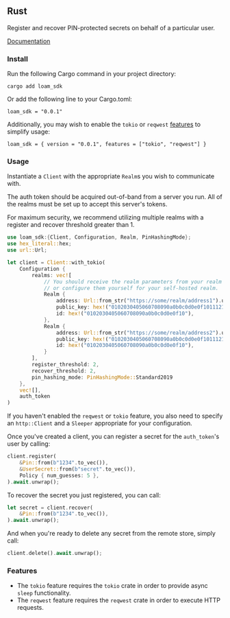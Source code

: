 ## Rust

Register and recover PIN-protected secrets on behalf of a particular user.

[Documentation](http://34.160.204.87/rust/loam_sdk/)

### Install

Run the following Cargo command in your project directory:

```
cargo add loam_sdk
```

Or add the following line to your Cargo.toml:

```
loam_sdk = "0.0.1"
```

Additionally, you may wish to enable the `tokio` or `reqwest` [features](#features) to simplify usage:

```
loam_sdk = { version = "0.0.1", features = ["tokio", "reqwest"] }
```

### Usage

Instantiate a `Client` with the appropriate `Realm`s you wish to communicate with.

The auth token should be acquired out-of-band from a server you run. All of the realms must be set up to accept this server's tokens.

For maximum security, we recommend utilizing multiple realms with a register and recover threshold greater than 1.

```rust
use loam_sdk:{Client, Configuration, Realm, PinHashingMode};
use hex_literal::hex;
use url::Url;

let client = Client::with_tokio(
    Configuration {
        realms: vec![
            // You should receive the realm parameters from your realm provider,
            // or configure them yourself for your self-hosted realm.
            Realm {
                address: Url::from_str("https://some/realm/address1").unwrap(),
                public_key: hex!("0102030405060708090a0b0c0d0e0f101112131415161718191a1b1c1d1e1f20"),
                id: hex!("0102030405060708090a0b0c0d0e0f10"),
            },
            Realm {
                address: Url::from_str("https://some/realm/address2").unwrap(),
                public_key: hex!("0102030405060708090a0b0c0d0e0f101112131415161718191a1b1c1d1e1f20"),
                id: hex!("0102030405060708090a0b0c0d0e0f10"),
            }
        ],
        register_threshold: 2,
        recover_threshold: 2,
        pin_hashing_mode: PinHashingMode::Standard2019
    },
    vec![],
    auth_token
)
```

If you haven't enabled the `reqwest` or `tokio` feature, you also need to specify an `http::Client` and a `Sleeper` appropriate for your configuration.

Once you've created a client, you can register a secret for the `auth_token`'s user by calling:

```rust
client.register(
    &Pin::from(b"1234".to_vec()),
    &UserSecret::from(b"secret".to_vec()),
    Policy { num_guesses: 5 },
).await.unwrap();
```

To recover the secret you just registered, you can call:

```rust
let secret = client.recover(
    &Pin::from(b"1234".to_vec()),
).await.unwrap();
```

And when you're ready to delete any secret from the remote store, simply call:

```rust
client.delete().await.unwrap();
```

### Features
* The `tokio` feature requires the `tokio` crate in order to provide async `sleep` functionality.
* The `reqwest` feature requires the `reqwest` crate in order to execute HTTP requests.
